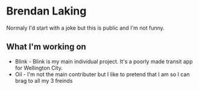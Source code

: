 # Brendan Laking

Normaly I'd start with a joke but this is public and I'm not funny.

## What I'm working on

- Blink - Blink is my main individual project. It's a poorly made transit app for Wellington City.
- Oil -  I'm not the main contributer but I like to pretend that I am so I can brag to all my 3 freinds
